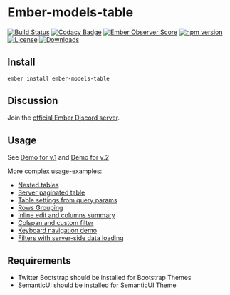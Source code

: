 # Ember-models-table

[![Build Status](https://travis-ci.org/onechiporenko/ember-models-table.svg?branch=master)](https://travis-ci.org/onechiporenko/ember-models-table)
[![Codacy Badge](https://www.codacy.com/project/badge/062ef689838e43dfa46eecd1f74f22af)](https://www.codacy.com/app/cv_github/ember-models-table)
[![Ember Observer Score](https://emberobserver.com/badges/ember-models-table.svg)](https://emberobserver.com/addons/ember-models-table)
[![npm version](https://badge.fury.io/js/ember-models-table.png)](http://badge.fury.io/js/ember-models-table)
[![License](http://img.shields.io/:license-mit-blue.svg)](http://doge.mit-license.org)
[![Downloads](http://img.shields.io/npm/dm/ember-models-table.svg)](https://www.npmjs.com/package/ember-models-table)

## Install

```bash
ember install ember-models-table
```

## Discussion

Join the [official Ember Discord server](https://discord.gg/zT3asNS).

## Usage

See [Demo for v.1](http://onechiporenko.github.io/ember-models-table/v.1/) and [Demo for v.2](http://onechiporenko.github.io/ember-models-table/v.2/)

More complex usage-examples:

* [Nested tables](https://ember-twiddle.com/77fea628f5ea99e88203dbba977c92db?fileTreeShown=false&numColumns=0)
* [Server paginated table](https://ember-twiddle.com/3177ccf0b6c8a4656c9724cd8aa4f83a?fileTreeShown=false&numColumns=0)
* [Table settings from query params](https://ember-twiddle.com/918153a68f768b7a17c97ddd849dcd61?fileTreeShown=false&numColumns=0&route=%2Ftable%3Ffilters%3D2%253Astars%253A%253E0%26hidden%3D4%26page%3D3%26per_page%3D25%26search%3Dember%26sort%3Dstars%26sorted%3D2)
* [Rows Grouping](https://ember-twiddle.com/66f10ab6621a16e41887c39a2c649ce1?fileTreeShown=false&numColumns=0)
* [Inline edit and columns summary](https://ember-twiddle.com/99e1630b806bd4bd6edb5682429079a8?fileTreeShown=false&numColumns=0)
* [Colspan and custom filter ](https://ember-twiddle.com/cfd701072eb69fa17722dbe973e15cfe)
* [Keyboard navigation demo](https://ember-twiddle.com/d0d21f6c374804d51186ce0cde736ff7)
* [Filters with server-side data loading](https://ember-twiddle.com/42f47e96e6de69c0405d441d228307f8)

## Requirements

* Twitter Bootstrap should be installed for Bootstrap Themes
* SemanticUI should be installed for SemanticUI Theme

